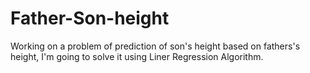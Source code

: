 # Father-Son-height
Working on a problem of prediction of son's height based on fathers's height, I'm going to solve it using Liner Regression Algorithm.
